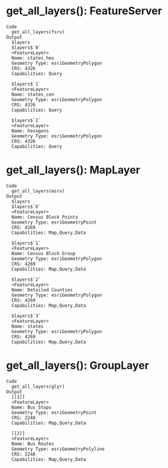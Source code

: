 # get_all_layers(): FeatureServer

    Code
      get_all_layers(fsrv)
    Output
      $layers
      $layers$`0`
      <FeatureLayer>
      Name: states_hex
      Geometry Type: esriGeometryPolygon
      CRS: 4326
      Capabilities: Query
      
      $layers$`1`
      <FeatureLayer>
      Name: states_con
      Geometry Type: esriGeometryPolygon
      CRS: 4326
      Capabilities: Query
      
      $layers$`2`
      <FeatureLayer>
      Name: hexagons
      Geometry Type: esriGeometryPolygon
      CRS: 4326
      Capabilities: Query
      
      

# get_all_layers(): MapLayer

    Code
      get_all_layers(msrv)
    Output
      $layers
      $layers$`0`
      <FeatureLayer>
      Name: Census Block Points
      Geometry Type: esriGeometryPoint
      CRS: 4269
      Capabilities: Map,Query,Data
      
      $layers$`1`
      <FeatureLayer>
      Name: Census Block Group
      Geometry Type: esriGeometryPolygon
      CRS: 4269
      Capabilities: Map,Query,Data
      
      $layers$`2`
      <FeatureLayer>
      Name: Detailed Counties
      Geometry Type: esriGeometryPolygon
      CRS: 4269
      Capabilities: Map,Query,Data
      
      $layers$`3`
      <FeatureLayer>
      Name: states
      Geometry Type: esriGeometryPolygon
      CRS: 4269
      Capabilities: Map,Query,Data
      
      

# get_all_layers(): GroupLayer

    Code
      get_all_layers(glyr)
    Output
      [[1]]
      <FeatureLayer>
      Name: Bus Stops
      Geometry Type: esriGeometryPoint
      CRS: 2248
      Capabilities: Map,Query,Data
      
      [[2]]
      <FeatureLayer>
      Name: Bus Routes
      Geometry Type: esriGeometryPolyline
      CRS: 2248
      Capabilities: Map,Query,Data
      

